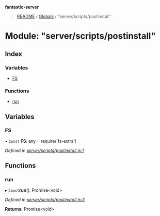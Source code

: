 **fantastic-server**

> [README](../README.md) / [Globals](../globals.md) / "server/scripts/postinstall"

# Module: "server/scripts/postinstall"

## Index

### Variables

* [FS](_server_scripts_postinstall_.md#fs)

### Functions

* [run](_server_scripts_postinstall_.md#run)

## Variables

### FS

• `Const` **FS**: any = require('fs-extra')

*Defined in [server/scripts/postinstall.js:1](https://github.com/besimorhino/project-fantastic/blob/af5d0de/server/scripts/postinstall.js#L1)*

## Functions

### run

▸ `Const`**run**(): Promise\<void>

*Defined in [server/scripts/postinstall.js:3](https://github.com/besimorhino/project-fantastic/blob/af5d0de/server/scripts/postinstall.js#L3)*

**Returns:** Promise\<void>
